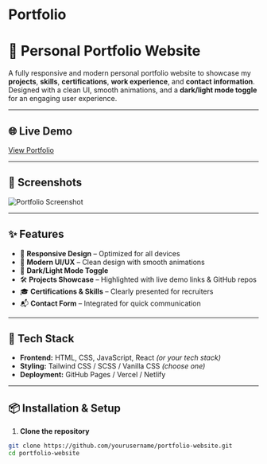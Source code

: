 # Portfolio
####
# 💼 Personal Portfolio Website

A fully responsive and modern personal portfolio website to showcase my **projects**, **skills**, **certifications**, **work experience**, and **contact information**. Designed with a clean UI, smooth animations, and a **dark/light mode toggle** for an engaging user experience.

---

## 🌐 Live Demo
[View Portfolio](YOUR_DEPLOYED_LINK)

---

## 📸 Screenshots
![Portfolio Screenshot](assets/screenshot.png)

---

## ✨ Features
- 📱 **Responsive Design** – Optimized for all devices
- 🎨 **Modern UI/UX** – Clean design with smooth animations
- 🌙 **Dark/Light Mode Toggle**
- 🛠 **Projects Showcase** – Highlighted with live demo links & GitHub repos
- 🎓 **Certifications & Skills** – Clearly presented for recruiters
- 📬 **Contact Form** – Integrated for quick communication

---

## 🧰 Tech Stack
- **Frontend:** HTML, CSS, JavaScript, React *(or your tech stack)*
- **Styling:** Tailwind CSS / SCSS / Vanilla CSS *(choose one)*
- **Deployment:** GitHub Pages / Vercel / Netlify

---

## 📦 Installation & Setup

1. **Clone the repository**
```bash
git clone https://github.com/yourusername/portfolio-website.git
cd portfolio-website
